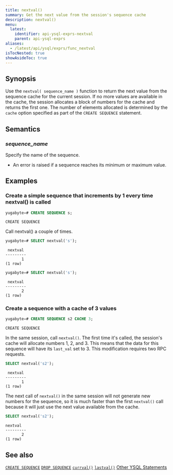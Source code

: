 ```yaml
---
title: nextval()
summary: Get the next value from the session's sequence cache
description: nextval()
menu:
  latest:
    identifier: api-ysql-exprs-nextval
    parent: api-ysql-exprs
aliases:
  - /latest/api/ysql/exprs/func_nextval
isTocNested: true
showAsideToc: true
---
```


## Synopsis

Use the `nextval( sequence_name )` function to return the next value from the sequence cache for the current session. If no more values are available in the cache, the session allocates a block of numbers for the cache and returns the first one. The number of elements allocated is determined by the `cache` option specified as part of the `CREATE SEQUENCE` statement.

## Semantics

### _sequence_name_

Specify the name of the sequence.

- An error is raised if a sequence reaches its minimum or maximum value.

## Examples

### Create a simple sequence that increments by 1 every time nextval() is called

```sql
yugabyte=# CREATE SEQUENCE s;
```

```
CREATE SEQUENCE
```

Call nextval() a couple of times.

```sql
yugabyte=# SELECT nextval('s');
```

```
 nextval
---------
       1
(1 row)
```

```sql
yugabyte=# SELECT nextval('s');
```

```
 nextval
---------
       2
(1 row)
```

### Create a sequence with a cache of 3 values

```sql
yugabyte=# CREATE SEQUENCE s2 CACHE 3;
```

```
CREATE SEQUENCE
```

In the same session, call `nextval()`. The first time it's called, the session's cache will allocate numbers 1, 2, and 3. This means that the data for this sequence will have its `last_val` set to 3. This modification requires two RPC requests.

```sql
SELECT nextval('s2');
```

```
 nextval
---------
       1
(1 row)
```

The next call of `nextval()` in the same session will not generate new numbers for the sequence, so it is much faster than the first `nextval()` call because it will just use the next value available from the cache.

```sql
SELECT nextval('s2');
```

```
nextval
---------
       2
(1 row)
```

## See also

[`CREATE SEQUENCE`](../create_sequence)
[`DROP SEQUENCE`](../drop_sequence)
[`currval()`](../currval_sequence)
[`lastval()`](../lastval_sequence)
[Other YSQL Statements](..)
